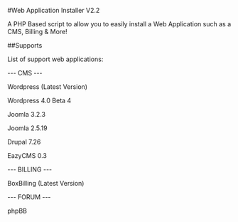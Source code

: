 #Web Application Installer V2.2

A PHP Based script to allow you to easily install a Web Application such as a CMS, Billing &amp; More!


##Supports

List of support web applications:

--- CMS ---

Wordpress (Latest Version)

Wordpress 4.0 Beta 4

Joomla 3.2.3

Joomla 2.5.19

Drupal 7.26

EazyCMS 0.3



--- BILLING ---

BoxBilling (Latest Version)



--- FORUM ---

phpBB
